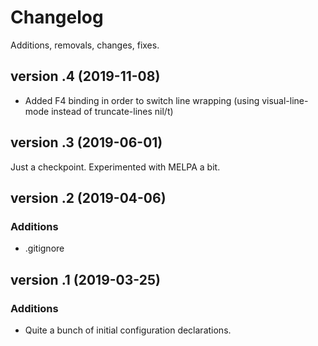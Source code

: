 # Changelog

Additions, removals, changes, fixes.

## version .4 (2019-11-08)
* Added F4 binding in order to switch line wrapping (using visual-line-mode instead of truncate-lines nil/t)

## version .3 (2019-06-01)
Just a checkpoint. Experimented with MELPA a bit. 

## version .2 (2019-04-06)

### Additions
* .gitignore

## version .1 (2019-03-25)

### Additions
* Quite a bunch of initial configuration declarations. 
